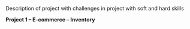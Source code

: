 Description of project with challenges in project with soft and hard skills

**Project 1 – E-commerce – Inventory**

